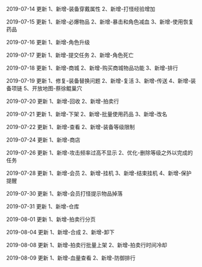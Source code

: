 2019-07-14 更新
1、新增-装备穿戴属性
2、新增-打怪经验增加

2019-07-15 更新
1、新增-必爆物品
2、新增-暴击和角色减血
3、新增-使用恢复药品

2019-07-16 更新
1、新增-角色升级

2019-07-17 更新
1、新增-提交任务
2、新增-角色死亡

2019-07-18 更新
1、新增-商城
2、新增-购买商城物品功能
3、新增-排行

2019-07-19 更新
1、修复-装备替换问题
2、新增-复活
3、新增-传送
4、新增-装备项链
5、开放地图-蔡徐鲲巢穴

2019-07-20 更新
1、新增-回收
2、新增-拍卖行

2019-07-21 更新
1、新增-下架
2、新增-批量使用药品
3、新增-改名

2019-07-22 更新
1、新增-查看
2、新增-装备等级限制

2019-07-24 更新
1、新增-商店

2019-07-26 更新
1、新增-攻击频率过高不显示
2、优化-删除等级之外以完成的任务

2019-07-28 更新
1、新增-会员
2、新增-挂机
3、新增-结束挂机
4、新增-保护提醒

2019-07-30 更新
1、新增-会员打怪提示物品掉落

2019-07-31 更新
1、新增-仓库

2019-08-01 更新
1、新增-拍卖行分页

2019-08-04 更新
1、新增-合成
2、新增-卸下

2019-08-08 更新
1、新增-拍卖行批量上架
2、新增-拍卖行时间冷却

2019-08-09 更新
1、新增-血量查看
2、新增-防御排行